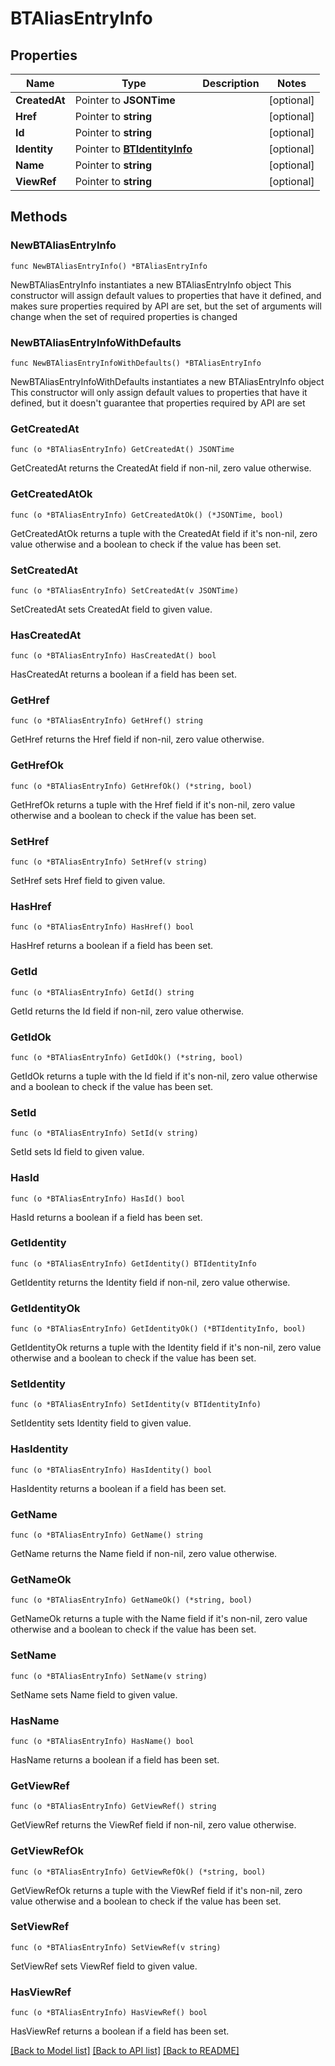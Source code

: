 # BTAliasEntryInfo

## Properties

Name | Type | Description | Notes
------------ | ------------- | ------------- | -------------
**CreatedAt** | Pointer to **JSONTime** |  | [optional] 
**Href** | Pointer to **string** |  | [optional] 
**Id** | Pointer to **string** |  | [optional] 
**Identity** | Pointer to [**BTIdentityInfo**](BTIdentityInfo.md) |  | [optional] 
**Name** | Pointer to **string** |  | [optional] 
**ViewRef** | Pointer to **string** |  | [optional] 

## Methods

### NewBTAliasEntryInfo

`func NewBTAliasEntryInfo() *BTAliasEntryInfo`

NewBTAliasEntryInfo instantiates a new BTAliasEntryInfo object
This constructor will assign default values to properties that have it defined,
and makes sure properties required by API are set, but the set of arguments
will change when the set of required properties is changed

### NewBTAliasEntryInfoWithDefaults

`func NewBTAliasEntryInfoWithDefaults() *BTAliasEntryInfo`

NewBTAliasEntryInfoWithDefaults instantiates a new BTAliasEntryInfo object
This constructor will only assign default values to properties that have it defined,
but it doesn't guarantee that properties required by API are set

### GetCreatedAt

`func (o *BTAliasEntryInfo) GetCreatedAt() JSONTime`

GetCreatedAt returns the CreatedAt field if non-nil, zero value otherwise.

### GetCreatedAtOk

`func (o *BTAliasEntryInfo) GetCreatedAtOk() (*JSONTime, bool)`

GetCreatedAtOk returns a tuple with the CreatedAt field if it's non-nil, zero value otherwise
and a boolean to check if the value has been set.

### SetCreatedAt

`func (o *BTAliasEntryInfo) SetCreatedAt(v JSONTime)`

SetCreatedAt sets CreatedAt field to given value.

### HasCreatedAt

`func (o *BTAliasEntryInfo) HasCreatedAt() bool`

HasCreatedAt returns a boolean if a field has been set.

### GetHref

`func (o *BTAliasEntryInfo) GetHref() string`

GetHref returns the Href field if non-nil, zero value otherwise.

### GetHrefOk

`func (o *BTAliasEntryInfo) GetHrefOk() (*string, bool)`

GetHrefOk returns a tuple with the Href field if it's non-nil, zero value otherwise
and a boolean to check if the value has been set.

### SetHref

`func (o *BTAliasEntryInfo) SetHref(v string)`

SetHref sets Href field to given value.

### HasHref

`func (o *BTAliasEntryInfo) HasHref() bool`

HasHref returns a boolean if a field has been set.

### GetId

`func (o *BTAliasEntryInfo) GetId() string`

GetId returns the Id field if non-nil, zero value otherwise.

### GetIdOk

`func (o *BTAliasEntryInfo) GetIdOk() (*string, bool)`

GetIdOk returns a tuple with the Id field if it's non-nil, zero value otherwise
and a boolean to check if the value has been set.

### SetId

`func (o *BTAliasEntryInfo) SetId(v string)`

SetId sets Id field to given value.

### HasId

`func (o *BTAliasEntryInfo) HasId() bool`

HasId returns a boolean if a field has been set.

### GetIdentity

`func (o *BTAliasEntryInfo) GetIdentity() BTIdentityInfo`

GetIdentity returns the Identity field if non-nil, zero value otherwise.

### GetIdentityOk

`func (o *BTAliasEntryInfo) GetIdentityOk() (*BTIdentityInfo, bool)`

GetIdentityOk returns a tuple with the Identity field if it's non-nil, zero value otherwise
and a boolean to check if the value has been set.

### SetIdentity

`func (o *BTAliasEntryInfo) SetIdentity(v BTIdentityInfo)`

SetIdentity sets Identity field to given value.

### HasIdentity

`func (o *BTAliasEntryInfo) HasIdentity() bool`

HasIdentity returns a boolean if a field has been set.

### GetName

`func (o *BTAliasEntryInfo) GetName() string`

GetName returns the Name field if non-nil, zero value otherwise.

### GetNameOk

`func (o *BTAliasEntryInfo) GetNameOk() (*string, bool)`

GetNameOk returns a tuple with the Name field if it's non-nil, zero value otherwise
and a boolean to check if the value has been set.

### SetName

`func (o *BTAliasEntryInfo) SetName(v string)`

SetName sets Name field to given value.

### HasName

`func (o *BTAliasEntryInfo) HasName() bool`

HasName returns a boolean if a field has been set.

### GetViewRef

`func (o *BTAliasEntryInfo) GetViewRef() string`

GetViewRef returns the ViewRef field if non-nil, zero value otherwise.

### GetViewRefOk

`func (o *BTAliasEntryInfo) GetViewRefOk() (*string, bool)`

GetViewRefOk returns a tuple with the ViewRef field if it's non-nil, zero value otherwise
and a boolean to check if the value has been set.

### SetViewRef

`func (o *BTAliasEntryInfo) SetViewRef(v string)`

SetViewRef sets ViewRef field to given value.

### HasViewRef

`func (o *BTAliasEntryInfo) HasViewRef() bool`

HasViewRef returns a boolean if a field has been set.


[[Back to Model list]](../README.md#documentation-for-models) [[Back to API list]](../README.md#documentation-for-api-endpoints) [[Back to README]](../README.md)


